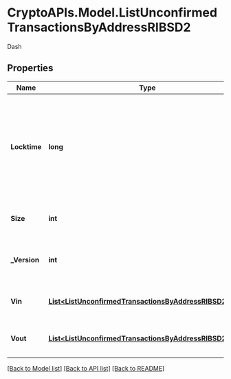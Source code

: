 # CryptoAPIs.Model.ListUnconfirmedTransactionsByAddressRIBSD2
Dash

## Properties

Name | Type | Description | Notes
------------ | ------------- | ------------- | -------------
**Locktime** | **long** | Represents the locktime on the transaction on the specific blockchain, i.e. the blockheight at which the transaction is valid. | 
**Size** | **int** | Represents the total size of this transaction. | 
**_Version** | **int** | Represents the transaction&#39;s version number. | 
**Vin** | [**List&lt;ListUnconfirmedTransactionsByAddressRIBSD2Vin&gt;**](ListUnconfirmedTransactionsByAddressRIBSD2Vin.md) | Represents the transaction inputs. | 
**Vout** | [**List&lt;ListUnconfirmedTransactionsByAddressRIBSD2Vout&gt;**](ListUnconfirmedTransactionsByAddressRIBSD2Vout.md) | Represents the transaction outputs. | 

[[Back to Model list]](../README.md#documentation-for-models) [[Back to API list]](../README.md#documentation-for-api-endpoints) [[Back to README]](../README.md)

